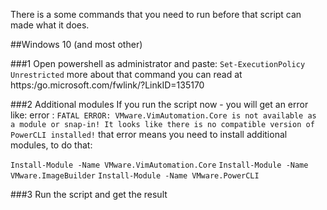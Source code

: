 There is a some commands that you need to run before that script can made what it does.

##Windows 10 (and most other)

###1
Open powershell as administrator and paste:
`Set-ExecutionPolicy Unrestricted`
 more about that command you can read at https:/go.microsoft.com/fwlink/?LinkID=135170

###2 Additional modules
If you run the script now - you will get an error like:
error : `FATAL ERROR: VMware.VimAutomation.Core is not available as a module or snap-in! It looks like there is no compatible version of PowerCLI installed!`
that error means you need to install additional modules, to do that:

`Install-Module -Name VMware.VimAutomation.Core`
`Install-Module -Name VMware.ImageBuilder`
`Install-Module -Name VMware.PowerCLI`


###3 Run the script
and get the result

 
